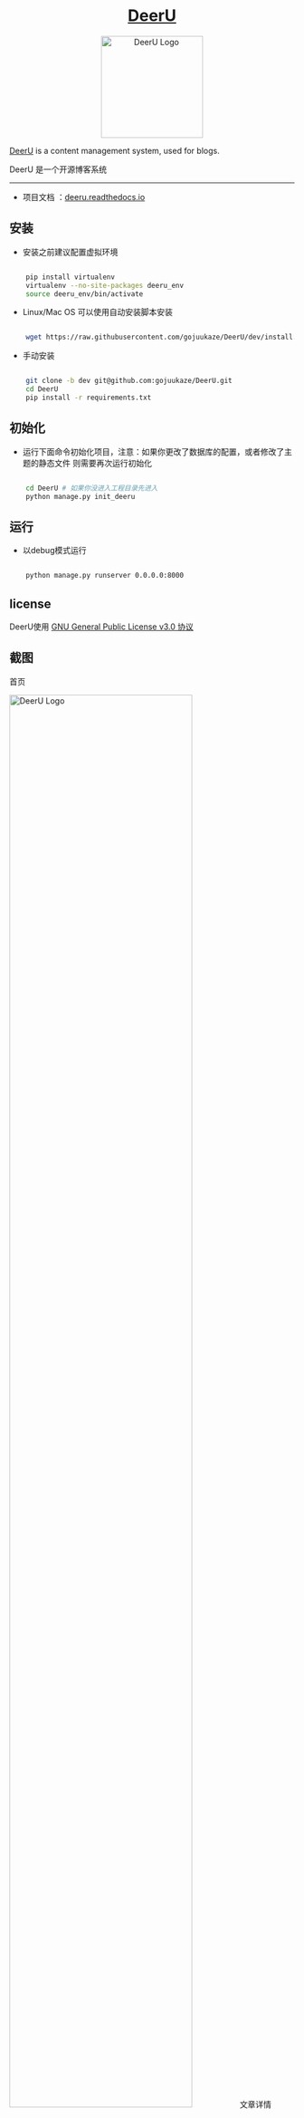 <h1 align="center">
 <a href="https://github.com/gojuukaze/DeerU" title="DeerU">DeerU</a>
</h1>
<p align="center">
  <a href="https://github.com/gojuukaze/DeerU" title="DeerU">
  <img alt="DeerU Logo" src="https://github.com/gojuukaze/DeerU/blob/master/logo_black.png?raw=true" width="180">
  </a>
</p>

[DeerU](https://github.com/gojuukaze/DeerU) is a content management system, used for blogs.

DeerU 是一个开源博客系统
___


* 项目文档 ：[deeru.readthedocs.io](https://deeru.readthedocs.io)

安装
---

* 安装之前建议配置虚拟环境

``` bash

    pip install virtualenv
    virtualenv --no-site-packages deeru_env
    source deeru_env/bin/activate
```

* Linux/Mac OS 可以使用自动安装脚本安装

```bash

    wget https://raw.githubusercontent.com/gojuukaze/DeerU/dev/install.py -O - | python -
```

* 手动安装

```bash

    git clone -b dev git@github.com:gojuukaze/DeerU.git
    cd DeerU
    pip install -r requirements.txt
```

初始化
---


* 运行下面命令初始化项目，注意：如果你更改了数据库的配置，或者修改了主题的静态文件 则需要再次运行初始化

```bash

    cd DeerU # 如果你没进入工程目录先进入
    python manage.py init_deeru
```

运行
---

* 以debug模式运行
```bash

    python manage.py runserver 0.0.0.0:8000

```

license
-------
DeerU使用 [GNU General Public License v3.0 协议](https://github.com/gojuukaze/DeerU/blob/master/LICENSE)

截图
---
首页

<img alt="DeerU Logo" src="https://github.com/gojuukaze/DeerU/blob/dev/docs/source/_static/home.png?raw=true" width="80%">
文章详情

<img alt="DeerU Logo" src="https://github.com/gojuukaze/DeerU/blob/dev/docs/source/_static/detail.png?raw=true" width="80%">
admin
<img alt="DeerU Logo" src="https://github.com/gojuukaze/DeerU/blob/dev/docs/source/_static/admin.png?raw=true" width="80%">
admin2
<img alt="DeerU Logo" src="https://github.com/gojuukaze/DeerU/blob/dev/docs/source/_static/admin3.png?raw=true" width="80%">
手机1
<img alt="DeerU Logo" src="https://github.com/gojuukaze/DeerU/blob/dev/docs/source/_static/p1.png?raw=true" width="50%">
手机2
<img alt="DeerU Logo" src="https://github.com/gojuukaze/DeerU/blob/dev/docs/source/_static/p2.png?raw=true" width="50%">

